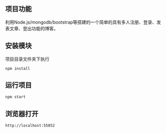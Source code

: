 ## 项目功能
利用Node.js/mongodb/bootstrap等搭建的一个简单的具有多人注册、登录、发表文章、登出功能的博客。

## 安装模块
项目目录文件夹下执行
```
npm install
```
## 运行项目
```
npm start
```
## 浏览器打开
```
http://localhost:55852
```


